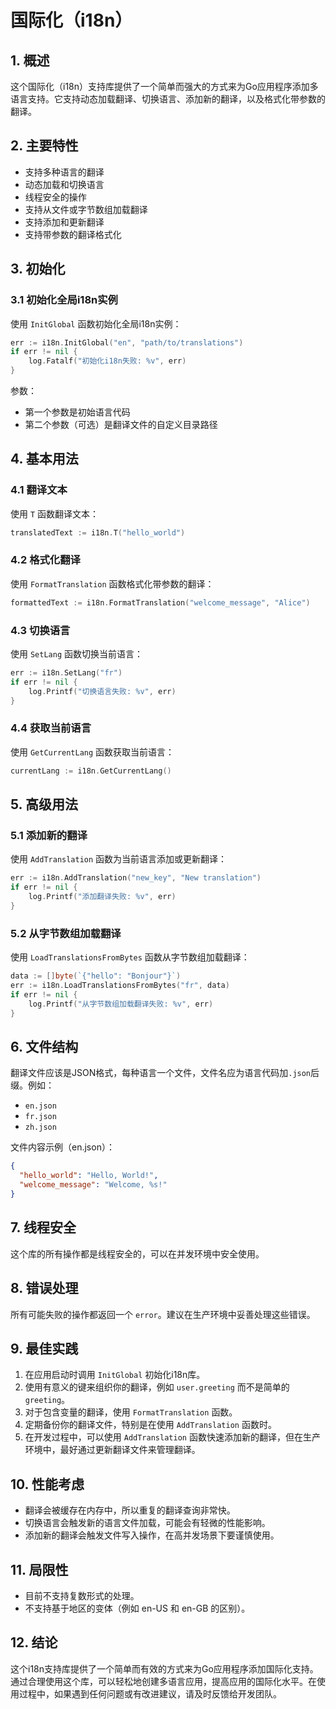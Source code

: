 # 国际化（i18n）

## 1. 概述

这个国际化（i18n）支持库提供了一个简单而强大的方式来为Go应用程序添加多语言支持。它支持动态加载翻译、切换语言、添加新的翻译，以及格式化带参数的翻译。

## 2. 主要特性

- 支持多种语言的翻译
- 动态加载和切换语言
- 线程安全的操作
- 支持从文件或字节数组加载翻译
- 支持添加和更新翻译
- 支持带参数的翻译格式化

## 3. 初始化

### 3.1 初始化全局i18n实例

使用 `InitGlobal` 函数初始化全局i18n实例：

```go
err := i18n.InitGlobal("en", "path/to/translations")
if err != nil {
    log.Fatalf("初始化i18n失败: %v", err)
}
```

参数：
- 第一个参数是初始语言代码
- 第二个参数（可选）是翻译文件的自定义目录路径

## 4. 基本用法

### 4.1 翻译文本

使用 `T` 函数翻译文本：

```go
translatedText := i18n.T("hello_world")
```

### 4.2 格式化翻译

使用 `FormatTranslation` 函数格式化带参数的翻译：

```go
formattedText := i18n.FormatTranslation("welcome_message", "Alice")
```

### 4.3 切换语言

使用 `SetLang` 函数切换当前语言：

```go
err := i18n.SetLang("fr")
if err != nil {
    log.Printf("切换语言失败: %v", err)
}
```

### 4.4 获取当前语言

使用 `GetCurrentLang` 函数获取当前语言：

```go
currentLang := i18n.GetCurrentLang()
```

## 5. 高级用法

### 5.1 添加新的翻译

使用 `AddTranslation` 函数为当前语言添加或更新翻译：

```go
err := i18n.AddTranslation("new_key", "New translation")
if err != nil {
    log.Printf("添加翻译失败: %v", err)
}
```

### 5.2 从字节数组加载翻译

使用 `LoadTranslationsFromBytes` 函数从字节数组加载翻译：

```go
data := []byte(`{"hello": "Bonjour"}`)
err := i18n.LoadTranslationsFromBytes("fr", data)
if err != nil {
    log.Printf("从字节数组加载翻译失败: %v", err)
}
```

## 6. 文件结构

翻译文件应该是JSON格式，每种语言一个文件，文件名应为语言代码加`.json`后缀。例如：

- `en.json`
- `fr.json`
- `zh.json`

文件内容示例（en.json）：

```json
{
  "hello_world": "Hello, World!",
  "welcome_message": "Welcome, %s!"
}
```

## 7. 线程安全

这个库的所有操作都是线程安全的，可以在并发环境中安全使用。

## 8. 错误处理

所有可能失败的操作都返回一个 `error`。建议在生产环境中妥善处理这些错误。

## 9. 最佳实践

1. 在应用启动时调用 `InitGlobal` 初始化i18n库。
2. 使用有意义的键来组织你的翻译，例如 `user.greeting` 而不是简单的 `greeting`。
3. 对于包含变量的翻译，使用 `FormatTranslation` 函数。
4. 定期备份你的翻译文件，特别是在使用 `AddTranslation` 函数时。
5. 在开发过程中，可以使用 `AddTranslation` 函数快速添加新的翻译，但在生产环境中，最好通过更新翻译文件来管理翻译。

## 10. 性能考虑

- 翻译会被缓存在内存中，所以重复的翻译查询非常快。
- 切换语言会触发新的语言文件加载，可能会有轻微的性能影响。
- 添加新的翻译会触发文件写入操作，在高并发场景下要谨慎使用。

## 11. 局限性

- 目前不支持复数形式的处理。
- 不支持基于地区的变体（例如 en-US 和 en-GB 的区别）。

## 12. 结论

这个i18n支持库提供了一个简单而有效的方式来为Go应用程序添加国际化支持。通过合理使用这个库，可以轻松地创建多语言应用，提高应用的国际化水平。在使用过程中，如果遇到任何问题或有改进建议，请及时反馈给开发团队。